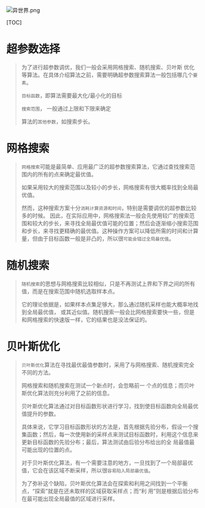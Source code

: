 ![异世界.png](https://upload-images.jianshu.io/upload_images/15675864-e39212ac990782cf.png)

[TOC]

# 超参数选择

> 为了进行超参数调优，我们一般会采用网格搜索、随机搜索、贝叶斯 优化等算法。在具体介绍算法之前，需要明确超参数搜索算法一般包括哪几个`要素`。
>
> `目标函数`，即算法需要最大化/最小化的目标
>
> `搜索范围`， 一般通过上限和下限来确定
>
> 算法的`其他参数`，如搜索步长。

# 网格搜索

>`网格搜索`可能是最简单、应用最广泛的超参数搜索算法，它通过查找搜索范围内的所有的点来确定最优值。
>
>如果采用较大的搜索范围以及较小的步长，网格搜索有很大概率找到全局最优值。
>
>然而，这种搜索方案十分`消耗计算资源和时间`，特别是需要调优的超参数比较多的时候。
>    因此，在实际应用中，网格搜索法一般会先使用较广的搜索范围和较大的步长，来寻找全局最优值可能的位置；然后会逐渐缩小搜索范围和步长，来寻找更精确的最优值。这种操作方案可以降低所需的时间和计算 量，但由于目标函数一般是非凸的，所以很`可能会错过全局最优值`。
>
>

# 随机搜索

>`随机搜索`的思想与网格搜索比较相似，只是不再测试上界和下界之间的所有值，而是在搜索范围中随机选取样本点。
>
>它的理论依据是，如果样本点集足够大，那么通过随机采样也能大概率地找到全局最优值， 或其近似值。随机搜索一般会比网格搜索要快一些，但是和网格搜索的快速版一样，它的结果也是没法保证的。
>
>

# 贝叶斯优化

>`贝叶斯优化`算法在寻找最优最值参数时，采用了与网格搜索、随机搜索完全不同的方法。
>
>网格搜索和随机搜索在测试一个新点时，会忽略前一 个点的信息；而贝叶斯优化算法则充分利用了之前的信息。
>
>贝叶斯优化算法通过对目标函数形状进行学习，找到使目标函数向全局最优值提升的参数。
>
>具体来说，它学习目标函数形状的方法是，首先根据先验分布，假设一个搜集函数；然后，每一次使用新的采样点来测试目标函数时，利用这个信息来更新目标函数的先验分布；最后，算法测试由后验分布给出的全 局最值最可能出现的位置的点。
>
>对于贝叶斯优化算法，有一个需要注意的地方，一旦找到了一个局部最优值，它会在该区域不断采样，所以很`容易陷入局部最优值`。
>
>为了弥补这个缺陷，贝叶斯优化算法会在探索和利用之间找到一个平衡点，“探索”就是在还未取样的区域获取采样点；而“利 用”则是根据后验分布在最可能出现全局最值的区域进行采样。
>
>
